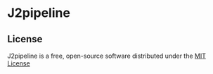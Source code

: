 # J2pipeline

## License

J2pipeline is a free, open-source software distributed under the [MIT License](LICENSE.txt)
